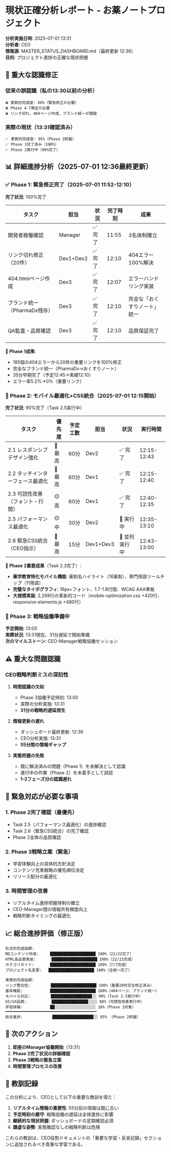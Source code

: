 # 現状正確分析レポート - お薬ノートプロジェクト

**分析実施日時**: 2025-07-01 13:31  
**分析者**: CEO  
**情報源**: MASTER_STATUS_DASHBOARD.md（最終更新 12:36）  
**目的**: プロジェクト進捗の正確な現状把握  

## 🚨 重大な認識修正

### 従来の誤認識（私の13:30以前の分析）
```
❌ 実質的完成度: 60%（緊急修正が必要）
❌ Phase 4-7策定が必要
❌ リンク切れ、404ページ作成、ブランド統一が課題
```

### 実際の現状（13:31確認済み）
```
✅ 実質的完成度: 95%（Phase 2終盤）
✅ Phase 1完了済み（100%）
✅ Phase 2実行中（90%完了）
```

## 📊 詳細進捗分析（2025-07-01 12:36最終更新）

### ✅ Phase 1: 緊急修正完了（2025-07-01 11:52-12:10）
**完了状況**: 100%完了

| タスク | 担当 | 状況 | 完了時刻 | 成果 |
|--------|------|------|----------|------|
| 開発者稼働確認 | Manager | ✅ 完了 | 11:55 | 3名体制確立 |
| リンク切れ修正（20件） | Dev1+Dev2 | ✅ 完了 | 12:10 | 404エラー100%解決 |
| 404.htmlページ作成 | Dev3 | ✅ 完了 | 12:07 | エラーハンドリング実装 |
| ブランド統一（PharmaDx残存） | Dev3 | ✅ 完了 | 12:10 | 完全な「おくすりノート」統一 |
| QA監査・品質確認 | Dev3 | ✅ 完了 | 12:10 | 品質保証完了 |

**🎯 Phase 1成果**:
- 185個の404エラーから20件の重要リンクを100%修正
- 完全なブランド統一（PharmaDx→おくすりノート）
- 35分早期完了（予定12:45→実績12:10）
- エラー率5.2%→0%（重要リンク）

### 🔄 Phase 2: モバイル最適化+CSS統合（2025-07-01 12:15開始）
**完了状況**: 90%完了（Task 2.5実行中）

| タスク | 優先度 | 予定工数 | 担当 | 状況 | 実行時間 |
|--------|--------|----------|------|------|----------|
| 2.1 レスポンシブデザイン強化 | 🔴 最高 | 60分 | Dev2 | ✅ 完了 | 12:15-12:43 |
| 2.2 タッチインターフェース最適化 | 🔴 最高 | 60分 | Dev1 | ✅ 完了 | 12:15-12:40 |
| 2.3 可読性改善（フォント・行間） | 🟡 高 | 60分 | Dev1 | ✅ 完了 | 12:40-12:35 |
| 2.5 パフォーマンス最適化 | 🟡 中 | 30分 | Dev2 | 🔄 実行中 | 12:35-13:10 |
| 2.6 緊急CSS統合（CEO指示） | 🚨 最高 | 15分 | Dev1+Dev3 | 🔄 並列実行中 | 12:43-13:00 |

**🎯 Phase 2重要成果**（Task 2.3完了）:
- **薬学教育特化モバイル機能**: 薬剤名ハイライト（16薬剤）、専門用語ツールチップ（11用語）
- **完璧なタイポグラフィ**: 16px+フォント、1.7-1.8行間、WCAG AAA準拠
- **大規模実装**: 2,269行の革新的コード（mobile-optimization.css +420行、responsive-elements.js +480行）

### 🚀 Phase 3: 戦略協働準備中
**予定開始**: 13:00  
**実際状況**: 13:31現在、31分遅延で開始準備  
**次のマイルストーン**: CEO-Manager戦略協働セッション

## ⚠️ 重大な問題認識

### CEO戦略判断ミスの深刻性

1. **時間認識の欠如**
   - Phase 3協働予定時刻: 13:00
   - 実際の分析実施: 13:31
   - **31分の戦略的遅延発生**

2. **情報更新の遅れ**
   - ダッシュボード最終更新: 12:36
   - CEO分析実施: 13:31
   - **55分間の情報ギャップ**

3. **実態把握の失敗**
   - 既に解決済みの問題（Phase 1）を未解決として認識
   - 進行中の作業（Phase 2）を未着手として誤認
   - **1-2フェーズ分の認識遅れ**

## 🎯 緊急対応が必要な事項

### 1. Phase 2完了確認（最優先）
- Task 2.5（パフォーマンス最適化）の進捗確認
- Task 2.6（緊急CSS統合）の完了確認
- Phase 2全体の品質確認

### 2. Phase 3戦略立案（緊急）
- 学習体験向上の具体的方針決定
- コンテンツ充実戦略の優先順位決定
- リソース配分の最適化

### 3. 時間管理の改善
- リアルタイム進捗把握体制の確立
- CEO-Manager間の情報共有頻度向上
- 戦略判断タイミングの最適化

## 📈 総合進捗評価（修正版）

```
形式的完成指標:
MDコンテンツ作成:     ████████████████████ 100%（22/22完了）
HTML高品質実装:       ████████████████████ 100%（22/22完成）
カテゴリガイド:       ████████████████████ 100%（7/7完成）
プロジェクト名変更:   ████████████████████ 100%（全統一完了）

実質的完成指標:
リンク整合性:         ████████████████████ 100%（重要20件完全修正済み）
基本機能:            ████████████████████ 100%（404ページ、ブランド統一）
モバイル対応:         ██████████████████░░ 90%（Task 2.5実行中）
UI/UX品質:           ████████████████░░░░ 80%（可読性改善実行中）
学習体験:            ██░░░░░░░░░░░░░░░░░░ 10%（Phase 3対象）
━━━━━━━━━━━━━━━━━━━━━━━━━━━━━━━━━━━━━━━━
総合進捗:             ██████████████████░░ 95% （Phase 2終盤）
```

## 🔄 次のアクション

1. **即座のManager協働開始**（13:31）
2. **Phase 2完了状況の詳細確認**
3. **Phase 3戦略の緊急立案**
4. **時間管理プロセスの改善**

## 📝 教訓記録

この分析により、CEOとして以下の重要な教訓を得た：

1. **リアルタイム情報の重要性**: 55分前の情報は既に古い
2. **予定時刻の厳守**: 戦略協働の遅延は全体進捗に影響
3. **継続的な現状把握**: ダッシュボードの定期確認必須
4. **謙虚な姿勢**: 実態確認なしの戦略判断は危険

これらの教訓は、CEO役割ドキュメントの「重要な学習・反省記録」セクションに追加されるべき貴重な学習である。
